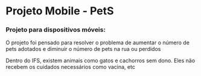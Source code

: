
<h1>Projeto Mobile - PetS</h1>


<h3>Projeto para dispositivos móveis:</h3>
<p>O projeto foi pensado para resolver o problema de aumentar o número de pets adotados e diminuir o número de pets na rua ou perdidos</p>
<p>Dentro do IFS, existem animais como gatos e cachorros sem dono. Eles não recebem os cuidados necessários como vacina, etc<p/>
